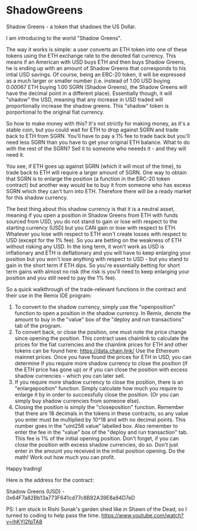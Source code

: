 # ShadowGreens
Shadow Greens - a token that shadows the US Dollar.

I am introducing to the world "Shadow Greens".

The way it works is simple: a user converts an ETH token into one of these tokens using the ETH exchange rate to the denoted fiat currency. This means if an American with USD buys ETH and then buys Shadow Greens, he is ending up with an amount of Shadow Greens that corresponds to his intial USD savings. Of course, being an ERC-20 token, it will be expressed as a much larger or smaller number (i.e. instead of 1.00 USD buying 0.00067 ETH buying 1.00 SGRN (Shadow Greens), the Shadow Greens will have the decimal point in a different place). Essentially though, it will "shadow" the USD, meaning that any increase in USD traded will proportionally increase the shadow greens. This "shadow" token is porportional to the original fiat currency.

So how to make money with this? It's not strictly for making money, as it's a stable coin, but you could wait for ETH to drop against SGRN and trade back to ETH from SGRN. You'll have to pay a 1% fee to trade back but you'll need less SGRN than you have to get your original ETH balance. What to do with the rest of the SGRN? Sell it to someone who neeeds it - and they will need it.

You see, if ETH goes up against SGRN (which it will most of the time), to trade back to ETH will require a larger amount of SGRN. One way to obtain that SGRN is to enlarge the position (a function in the ERC-20 token contract) but another way would be to buy it from someone who has excess SGRN which they can't turn into ETH. Therefore there will be a ready market for this shadow currency.

The best thing about this shadow currency is that it is a neutral asset, meaning if you open a position in Shadow Greens from ETH with funds sourced from USD, you do not stand to gain or lose with respect to the starting currency (USD) but you CAN gain or lose with respect to ETH. Whatever you lose with respect to ETH won't create losses with respect to USD (except for the 1% fee). So you are betting on the weakness of ETH without risking any USD. In the long term, it won't work as USD is inflationary and ETH is deflationary and you will have to keep enlarging your position but you won't lose anything with respect to USD - but you stand to gain in the short term if ETH dips. So you're essentially betting for short term gains with almost no risk (the risk is you'll need to keep enlarging your position and you still need to pay the 1% fee).

So a quick walkthrough of the trade-relevant functions in the contract and their use in the Remix IDE program:

1) To convert to the shadow currency, simply use the "openposition" function to open a position in the shadow currency. In Remix, denote the amount to buy in the "value" box of the "deploy and run transactions" tab of the program.
2) To convert back, or close the position, one must note the price change since opening the position. This contract uses chainlink to calculate the prices for the fiat currencies and the chainlink prices for ETH and other tokens can be found here: https://data.chain.link/ Use the Ethereum mainnet prices. Once you have found the prices for ETH in USD, you can determine if you require more shadow currency to close the position (if the ETH price has gone up) or if you can close the position with excess shadow currencies - which you can later sell.
3) If you require more shadow currency to close the position, there is an "enlargeposition" function. Simply calculate how much you require to enlarge it by in order to successfully close the position. (Or you can simply buy shadow currencies from someone else).
4) Closing the position is simply the "closeposition" function. Remember that there are 18 decimals in the tokens in these contracts, so any value you enter must be multiplied by 10^18 and with no decimal points. This number goes in the "uint256 value" labelled box. Also remember to enter the fee in the "value" box of the "deploy and run transaction" tab. This fee is 1% of the initial opening position. Don't forget, if you can close the position with excess shadow currencies, do so. Don't just enter in the amount you received in the initial position opening. Do the math! Work out how much you can profit.

Happy trading!

Here is the address for the contract:

Shadow Greens (USD) - 0x64F7a82Bb13a773F641cd77c8B92A39E8a94D7eD

PS: I am stuck in Rishi Sunak's garden shed like in Shawn of the Dead, so I turned to coding to help pass the time. https://www.youtube.com/watch?v=ihKYI2fpTA8
